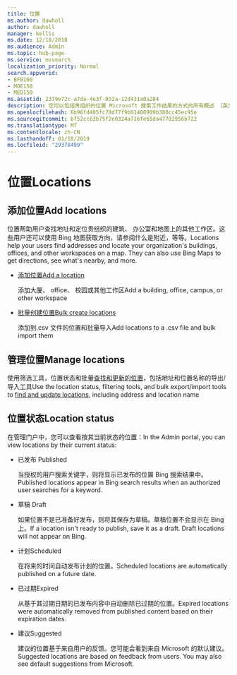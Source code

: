 ```yaml
---
title: 位置
ms.author: dawholl
author: dawholl
manager: kellis
ms.date: 12/18/2018
ms.audience: Admin
ms.topic: hub-page
ms.service: mssearch
localization_priority: Normal
search.appverid:
- BFB160
- MOE150
- MED150
ms.assetid: 2379e72c-a7da-4e3f-932a-12d431a0a284
description: 您可以包括贵组织的位置 Microsoft 搜索工作结果的方式的所有概述 （英文)
ms.openlocfilehash: 6b96fd405fc78d77f9b61408909b380cc45ec95e
ms.sourcegitcommit: bf52cc63b75f2e0324a716fe65da47702956b722
ms.translationtype: MT
ms.contentlocale: zh-CN
ms.lasthandoff: 01/18/2019
ms.locfileid: "29378499"
---
```

# <a name="locations"></a><span data-ttu-id="5ca5b-103">位置</span><span class="sxs-lookup"><span data-stu-id="5ca5b-103">Locations</span></span>

## <a name="add-locations"></a><span data-ttu-id="5ca5b-104">添加位置</span><span class="sxs-lookup"><span data-stu-id="5ca5b-104">Add locations</span></span>

<span data-ttu-id="5ca5b-p101">位置帮助用户查找地址和定位贵组织的建筑、 办公室和地图上的其他工作区。这些用户还可以使用 Bing 地图获取方向，请参阅什么是附近，等等。</span><span class="sxs-lookup"><span data-stu-id="5ca5b-p101">Locations help your users find addresses and locate your organization's buildings, offices, and other workspaces on a map. They can also use Bing Maps to get directions, see what's nearby, and more.</span></span>
  
- [<span data-ttu-id="5ca5b-107">添加位置</span><span class="sxs-lookup"><span data-stu-id="5ca5b-107">Add a location</span></span>](add-a-location.md)
    
    <span data-ttu-id="5ca5b-108">添加大厦、 office、 校园或其他工作区</span><span class="sxs-lookup"><span data-stu-id="5ca5b-108">Add a building, office, campus, or other workspace</span></span>
    
- [<span data-ttu-id="5ca5b-109">批量创建位置</span><span class="sxs-lookup"><span data-stu-id="5ca5b-109">Bulk create locations</span></span>](bulk-create-locations.md)
    
    <span data-ttu-id="5ca5b-110">添加到.csv 文件的位置和批量导入</span><span class="sxs-lookup"><span data-stu-id="5ca5b-110">Add locations to a .csv file and bulk import them</span></span>
    
## <a name="manage-locations"></a><span data-ttu-id="5ca5b-111">管理位置</span><span class="sxs-lookup"><span data-stu-id="5ca5b-111">Manage locations</span></span>

<span data-ttu-id="5ca5b-112">使用筛选工具，位置状态和批量[查找和更新的位置](manage-locations.md)，包括地址和位置名称的导出/导入工具</span><span class="sxs-lookup"><span data-stu-id="5ca5b-112">Use the location status, filtering tools, and bulk export/import tools to [find and update locations](manage-locations.md), including address and location name</span></span>
  
## <a name="location-status"></a><span data-ttu-id="5ca5b-113">位置状态</span><span class="sxs-lookup"><span data-stu-id="5ca5b-113">Location status</span></span>

<span data-ttu-id="5ca5b-114">在管理门户中，您可以查看按其当前状态的位置：</span><span class="sxs-lookup"><span data-stu-id="5ca5b-114">In the Admin portal, you can view locations by their current status:</span></span>
  
- <span data-ttu-id="5ca5b-115">已发布 </span><span class="sxs-lookup"><span data-stu-id="5ca5b-115">Published</span></span>
    
    <span data-ttu-id="5ca5b-116">当授权的用户搜索关键字，则将显示已发布的位置 Bing 搜索结果中。</span><span class="sxs-lookup"><span data-stu-id="5ca5b-116">Published locations appear in Bing search results when an authorized user searches for a keyword.</span></span>
    
- <span data-ttu-id="5ca5b-117">草稿 </span><span class="sxs-lookup"><span data-stu-id="5ca5b-117">Draft</span></span>
    
    <span data-ttu-id="5ca5b-p102">如果位置不是已准备好发布，则将其保存为草稿。草稿位置不会显示在 Bing 上。</span><span class="sxs-lookup"><span data-stu-id="5ca5b-p102">If a location isn't ready to publish, save it as a draft. Draft locations will not appear on Bing.</span></span>
    
- <span data-ttu-id="5ca5b-120">计划</span><span class="sxs-lookup"><span data-stu-id="5ca5b-120">Scheduled</span></span>
    
    <span data-ttu-id="5ca5b-121">在将来的时间自动发布计划的位置。</span><span class="sxs-lookup"><span data-stu-id="5ca5b-121">Scheduled locations are automatically published on a future date.</span></span>
    
- <span data-ttu-id="5ca5b-122">已过期</span><span class="sxs-lookup"><span data-stu-id="5ca5b-122">Expired</span></span>
    
    <span data-ttu-id="5ca5b-123">从基于其过期日期的已发布内容中自动删除已过期的位置。</span><span class="sxs-lookup"><span data-stu-id="5ca5b-123">Expired locations were automatically removed from published content based on their expiration dates.</span></span>
    
- <span data-ttu-id="5ca5b-124">建议</span><span class="sxs-lookup"><span data-stu-id="5ca5b-124">Suggested</span></span>
    
    <span data-ttu-id="5ca5b-p103">建议的位置基于来自用户的反馈。您可能会看到来自 Microsoft 的默认建议。</span><span class="sxs-lookup"><span data-stu-id="5ca5b-p103">Suggested locations are based on feedback from users. You may also see default suggestions from Microsoft.</span></span>

  

